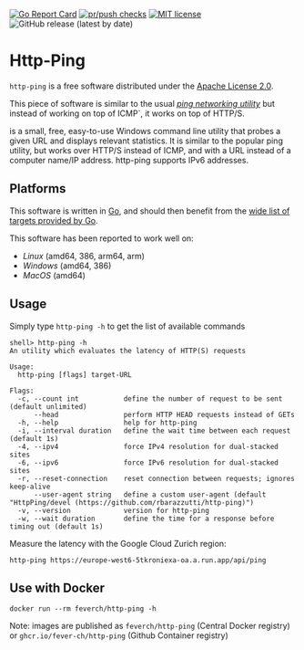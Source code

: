 [![Go Report Card](https://goreportcard.com/badge/github.com/fever-ch/http-ping)](https://goreportcard.com/report/github.com/fever-ch/http-ping)
[![pr/push checks](https://github.com/fever-ch/http-ping/actions/workflows/continuous-integration.yml/badge.svg)](https://github.com/fever-ch/http-ping/actions/workflows/continuous-integration.yml)
[![MIT license](https://img.shields.io/badge/license-Apache-brightgreen.svg)](https://opensource.org/licenses/Apache-2.0)
![GitHub release (latest by date)](https://img.shields.io/github/v/release/fever-ch/http-ping)

# Http-Ping

`http-ping` is a free software distributed under the [Apache License 2.0](LICENSE).

This piece of software is similar to the usual [_ping networking utility_](https://en.wikipedia.org/wiki/Ping_(networking_utility)) but instead of working on top of ICMP`, it works on top of
HTTP/S.

is a small, free, easy-to-use Windows command line utility that probes a given URL and displays relevant statistics. It is similar to the popular ping utility, but works over HTTP/S instead of ICMP, and with a URL instead of a computer name/IP address. http-ping supports IPv6 addresses.

## Platforms

This software is written in [Go](https://go.dev), and should then benefit from the [wide list of targets provided by Go](https://go.dev/doc/install/source#environment).

This software has been reported to work well on:
- *Linux* (amd64, 386, arm64, arm)
- *Windows* (amd64, 386)
- *MacOS* (amd64)

## Usage

Simply type `http-ping -h` to get the list of available commands

```
shell> http-ping -h
An utility which evaluates the latency of HTTP(S) requests

Usage:
  http-ping [flags] target-URL

Flags:
  -c, --count int           define the number of request to be sent (default unlimited)
      --head                perform HTTP HEAD requests instead of GETs
  -h, --help                help for http-ping
  -i, --interval duration   define the wait time between each request (default 1s)
  -4, --ipv4                force IPv4 resolution for dual-stacked sites
  -6, --ipv6                force IPv6 resolution for dual-stacked sites
  -r, --reset-connection    reset connection between requests; ignores keep-alive
      --user-agent string   define a custom user-agent (default "HttpPing/devel (https://github.com/rbarazzutti/http-ping)")
  -v, --version             version for http-ping
  -w, --wait duration       define the time for a response before timing out (default 1s)

```
Measure the latency with the Google Cloud Zurich region:
```
http-ping https://europe-west6-5tkroniexa-oa.a.run.app/api/ping
```

## Use with Docker
```shell
docker run --rm feverch/http-ping -h
```

Note: images are published as `feverch/http-ping` (Central Docker registry) or `ghcr.io/fever-ch/http-ping` (Github Container registry)